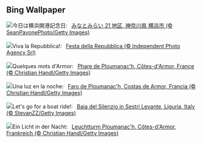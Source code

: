## Bing Wallpaper
![](https://www.bing.com/th?id=OHR.YokohamaPort2024_JA-JP2888889928_UHD.jpg&w=1000)今日は横浜開港記念日:&nbsp;&ensp;[みなとみらい 21 地区, 神奈川県 横浜市 (© SeanPavonePhoto/Getty Images)](https://www.bing.com/th?id=OHR.YokohamaPort2024_JA-JP2888889928_UHD.jpg)
<br><br/>
![](https://www.bing.com/th?id=OHR.ItalyFlag_IT-IT1674511086_UHD.jpg&w=1000)Viva la Repubblica!:&nbsp;&ensp;[Festa della Repubblica (© Independent Photo Agency Srl)](https://www.bing.com/th?id=OHR.ItalyFlag_IT-IT1674511086_UHD.jpg)
<br><br/>
![](https://www.bing.com/th?id=OHR.MenRuz_FR-FR1588544538_UHD.jpg&w=1000)Quelques mots d'Armor:&nbsp;&ensp;[Phare de Ploumanac'h, Côtes-d'Armor, France (© Christian Handl/Getty Images)](https://www.bing.com/th?id=OHR.MenRuz_FR-FR1588544538_UHD.jpg)
<br><br/>
![](https://www.bing.com/th?id=OHR.MenRuz_ES-ES3990544497_UHD.jpg&w=1000)Una luz en la noche:&nbsp;&ensp;[Faro de Ploumanac'h, Costas de Armor, Francia (© Christian Handl/Getty Images)](https://www.bing.com/th?id=OHR.MenRuz_ES-ES3990544497_UHD.jpg)
<br><br/>
![](https://www.bing.com/th?id=OHR.SestriLevante_EN-GB3931672297_UHD.jpg&w=1000)Let's go for a boat ride!:&nbsp;&ensp;[Baia del Silenzio in Sestri Levante, Liguria, Italy (© StevanZZ/Getty Images)](https://www.bing.com/th?id=OHR.SestriLevante_EN-GB3931672297_UHD.jpg)
<br><br/>
![](https://www.bing.com/th?id=OHR.MenRuz_DE-DE4765276671_UHD.jpg&w=1000)Ein Licht in der Nacht:&nbsp;&ensp;[Leuchtturm Ploumanac'h, Côtes-d'Armor, Frankreich (© Christian Handl/Getty Images)](https://www.bing.com/th?id=OHR.MenRuz_DE-DE4765276671_UHD.jpg)
<br><br/>
